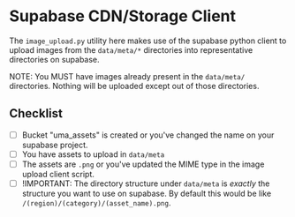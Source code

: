 # Supabase CDN/Storage Client

The `image_upload.py` utility here makes use of the supabase python client to upload images from the `data/meta/*` directories into representative directories on supabase.

NOTE: You MUST have images already present in the `data/meta/` directories. Nothing will be uploaded except out of those directories.

## Checklist

- [ ] Bucket "uma_assets" is created or you've changed the name on your supabase project.
- [ ] You have assets to upload in `data/meta`
- [ ] The assets are `.png` or you've updated the MIME type in the image upload client script.
- [ ] !IMPORTANT: The directory structure under `data/meta` is _exactly_ the structure you want to use on supabase. By default this would be like `/(region)/(category)/(asset_name).png`.
